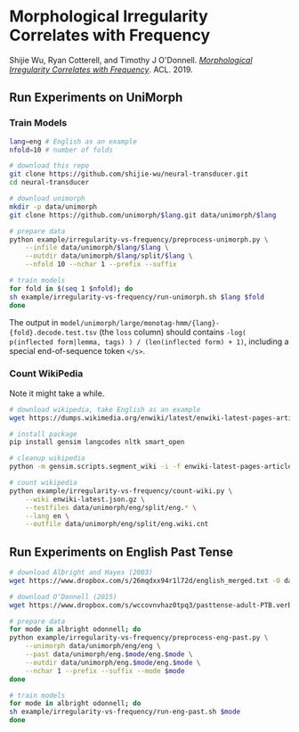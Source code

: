 # Morphological Irregularity Correlates with Frequency

Shijie Wu, Ryan Cotterell, and Timothy J O'Donnell. [*Morphological Irregularity Correlates with Frequency*](https://arxiv.org/abs/1906.11483). ACL. 2019.

## Run Experiments on UniMorph

### Train Models


```bash
lang=eng # English as an example
nfold=10 # number of folds

# download this repo
git clone https://github.com/shijie-wu/neural-transducer.git
cd neural-transducer

# download unimorph
mkdir -p data/unimorph
git clone https://github.com/unimorph/$lang.git data/unimorph/$lang

# prepare data
python example/irregularity-vs-frequency/preprocess-unimorph.py \
    --infile data/unimorph/$lang/$lang \
    --outdir data/unimorph/$lang/split/$lang \
    --nfold 10 --nchar 1 --prefix --suffix

# train models
for fold in $(seq 1 $nfold); do
sh example/irregularity-vs-frequency/run-unimorph.sh $lang $fold
done
```

The output in `model/unimorph/large/monotag-hmm/{lang}-{fold}.decode.test.tsv` (the `loss` column) should contains `-log( p(inflected form|lemma, tags) ) / (len(inflected form) + 1)`, including a special end-of-sequence token `</s>`.

### Count WikiPedia

Note it might take a while.

```bash
# download wikipedia, take English as an example
wget https://dumps.wikimedia.org/enwiki/latest/enwiki-latest-pages-articles.xml.bz2

# install package
pip install gensim langcodes nltk smart_open

# cleanup wikipedia
python -m gensim.scripts.segment_wiki -i -f enwiki-latest-pages-articles.xml.bz2 -o enwiki-latest.json.gz

# count wikipedia
python example/irregularity-vs-frequency/count-wiki.py \
    --wiki enwiki-latest.json.gz \
    --testfiles data/unimorph/eng/split/eng.* \
    --lang en \
    --outfile data/unimorph/eng/split/eng.wiki.cnt
```

## Run Experiments on English Past Tense

```bash
# download Albright and Hayes (2003)
wget https://www.dropbox.com/s/26mqdxx94r1l72d/english_merged.txt -O data/unimorph/eng.albright/eng.albright

# download O’Donnell (2015)
wget https://www.dropbox.com/s/wccovnvhaz0tpq3/pasttense-adult-PTB.verbs.csv -O data/unimorph/eng.odonnell/eng.odonnell

# prepare data
for mode in albright odonnell; do
python example/irregularity-vs-frequency/preprocess-eng-past.py \
    --unimorph data/unimorph/eng/eng \
    --past data/unimorph/eng.$mode/eng.$mode \
    --outdir data/unimorph/eng.$mode/eng.$mode \
    --nchar 1 --prefix --suffix --mode $mode
done

# train models
for mode in albright odonnell; do
sh example/irregularity-vs-frequency/run-eng-past.sh $mode
done
```
